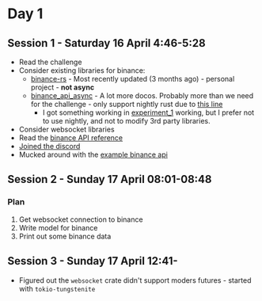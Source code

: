 # Day 1

## Session 1 - Saturday 16 April 4:46-5:28

 * Read the challenge
 * Consider existing libraries for binance:
   + [binance-rs](https://github.com/wisespace-io/binance-rs) - Most recently updated (3 months ago) - personal project - **not async**
   + [binance_api_async](https://github.com/bigbizze/binance_api_async) - A lot more docos. Probably more than we need for the challenge - only support nightly rust due to [this line](https://github.com/bigbizze/binance_api_async/blob/master/src/lib.rs#L1)
     - I got something working in [experiment_1](./binance/experiment_1/src/main.rs)  working, but I prefer not to use nightly, and not to modify 3rd party libraries.
 * Consider websocket libraries
 * Read the [binance API reference](https://github.com/binance/binance-spot-api-docs/blob/master/web-socket-streams.md)
 * [Joined the discord](https://discord.com/channels/677525364829978625/677525365366980620)
 * Mucked around with the [example binance api](https://api.binance.com/api/v3/depth?symbol=ETHBTC)
 

## Session 2 - Sunday 17 April 08:01-08:48

### Plan

 1. Get websocket connection to binance
 2. Write model for binance
 3. Print out some binance data

## Session 3 - Sunday 17 April 12:41-

 * Figured out the `websocket` crate didn't support moders futures - started with `tokio-tungstenite`
